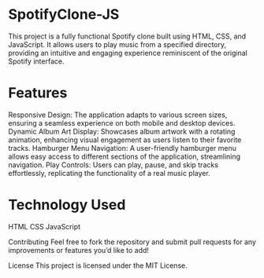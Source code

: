 # SpotifyClone-JS
This project is a fully functional Spotify clone built using HTML, CSS, and JavaScript. It allows users to play music from a specified directory, providing an intuitive and engaging experience reminiscent of the original Spotify interface.

# Features
Responsive Design: The application adapts to various screen sizes, ensuring a seamless experience on both mobile and desktop devices.
Dynamic Album Art Display: Showcases album artwork with a rotating animation, enhancing visual engagement as users listen to their favorite tracks.
Hamburger Menu Navigation: A user-friendly hamburger menu allows easy access to different sections of the application, streamlining navigation.
Play Controls: Users can play, pause, and skip tracks effortlessly, replicating the functionality of a real music player.

# Technology Used
HTML
CSS
JavaScript

Contributing
Feel free to fork the repository and submit pull requests for any improvements or features you’d like to add!

License
This project is licensed under the MIT License.
